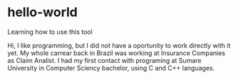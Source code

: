 # hello-world
Learning how to use this tool

Hi, I like programming, but I did not have a oportunity to work directly with it yet. My whole carrear back in Brazil was working at Insurance Companies as Claim Analist.
I had my first contact with programing at Sumare University in Computer Sciency bachelor, using C and C++ languages.
